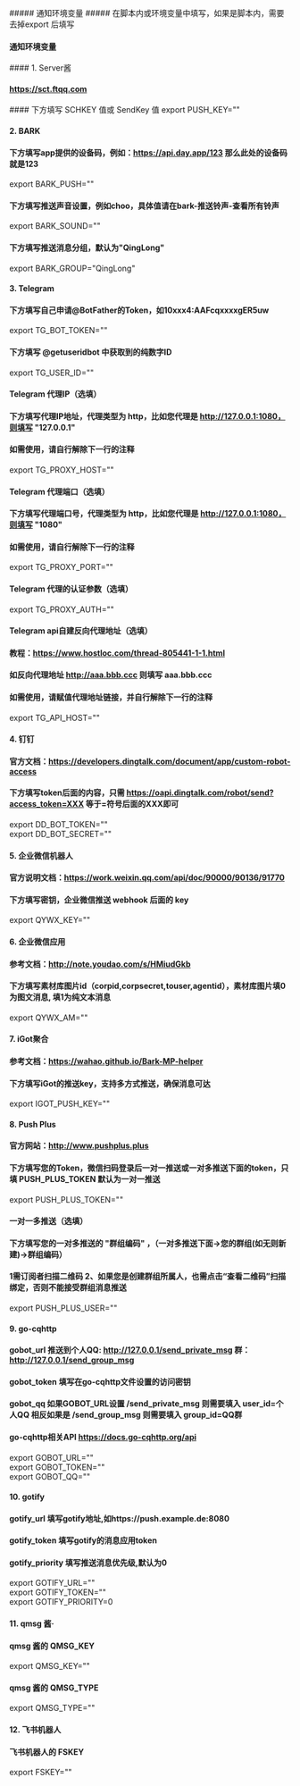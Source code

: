 \##### 通知环境变量
\##### 在脚本内或环境变量中填写，如果是脚本内，需要去掉export 后填写   


#### 通知环境变量
\#### 1. Server酱
#### https://sct.ftqq.com
\#### 下方填写 SCHKEY 值或 SendKey 值
export PUSH_KEY=""              


#### 2. BARK
#### 下方填写app提供的设备码，例如：https://api.day.app/123 那么此处的设备码就是123
export BARK_PUSH=""             
#### 下方填写推送声音设置，例如choo，具体值请在bark-推送铃声-查看所有铃声
export BARK_SOUND=""                
#### 下方填写推送消息分组，默认为"QingLong"
export BARK_GROUP="QingLong"                                                    


#### 3. Telegram 
#### 下方填写自己申请@BotFather的Token，如10xxx4:AAFcqxxxxgER5uw
export TG_BOT_TOKEN=""                                                 
#### 下方填写 @getuseridbot 中获取到的纯数字ID
export TG_USER_ID=""                                            
#### Telegram 代理IP（选填）
#### 下方填写代理IP地址，代理类型为 http，比如您代理是 http://127.0.0.1:1080，则填写 "127.0.0.1"
#### 如需使用，请自行解除下一行的注释
export TG_PROXY_HOST=""                                                             
#### Telegram 代理端口（选填）
#### 下方填写代理端口号，代理类型为 http，比如您代理是 http://127.0.0.1:1080，则填写 "1080"
#### 如需使用，请自行解除下一行的注释
export TG_PROXY_PORT=""                                                 
#### Telegram 代理的认证参数（选填）
export TG_PROXY_AUTH=""                                                             
#### Telegram api自建反向代理地址（选填）
#### 教程：https://www.hostloc.com/thread-805441-1-1.html
#### 如反向代理地址 http://aaa.bbb.ccc 则填写 aaa.bbb.ccc
#### 如需使用，请赋值代理地址链接，并自行解除下一行的注释
export TG_API_HOST=""                                                           


#### 4. 钉钉 
#### 官方文档：https://developers.dingtalk.com/document/app/custom-robot-access
#### 下方填写token后面的内容，只需 https://oapi.dingtalk.com/robot/send?access_token=XXX 等于=符号后面的XXX即可
export DD_BOT_TOKEN=""                                                       
export DD_BOT_SECRET=""                                             


#### 5. 企业微信机器人
#### 官方说明文档：https://work.weixin.qq.com/api/doc/90000/90136/91770
#### 下方填写密钥，企业微信推送 webhook 后面的 key
export QYWX_KEY=""                                                                                                  


#### 6. 企业微信应用
#### 参考文档：http://note.youdao.com/s/HMiudGkb
#### 下方填写素材库图片id（corpid,corpsecret,touser,agentid），素材库图片填0为图文消息, 填1为纯文本消息
export QYWX_AM=""                                                                               


#### 7. iGot聚合
#### 参考文档：https://wahao.github.io/Bark-MP-helper
#### 下方填写iGot的推送key，支持多方式推送，确保消息可达
export IGOT_PUSH_KEY=""                                                         


#### 8. Push Plus
#### 官方网站：http://www.pushplus.plus
#### 下方填写您的Token，微信扫码登录后一对一推送或一对多推送下面的token，只填 PUSH_PLUS_TOKEN 默认为一对一推送
export PUSH_PLUS_TOKEN=""                                                                               
#### 一对一多推送（选填）
#### 下方填写您的一对多推送的 "群组编码" ，（一对多推送下面->您的群组(如无则新建)->群组编码）
####  1需订阅者扫描二维码 2、如果您是创建群组所属人，也需点击“查看二维码”扫描绑定，否则不能接受群组消息推送
export PUSH_PLUS_USER=""                                                                


#### 9. go-cqhttp
#### gobot_url 推送到个人QQ: http://127.0.0.1/send_private_msg  群：http://127.0.0.1/send_group_msg 
#### gobot_token 填写在go-cqhttp文件设置的访问密钥
#### gobot_qq 如果GOBOT_URL设置 /send_private_msg 则需要填入 user_id=个人QQ 相反如果是 /send_group_msg 则需要填入 group_id=QQ群 
#### go-cqhttp相关API https://docs.go-cqhttp.org/api
export GOBOT_URL=""                                     
export GOBOT_TOKEN=""                                                   
export GOBOT_QQ=""                                      


#### 10. gotify
#### gotify_url 填写gotify地址,如https://push.example.de:8080
#### gotify_token 填写gotify的消息应用token
#### gotify_priority 填写推送消息优先级,默认为0
export GOTIFY_URL=""                                                                 
export GOTIFY_TOKEN=""                                                                               
export GOTIFY_PRIORITY=0                                                                                   



#### 11. qmsg 酱·   
#### qmsg 酱的 QMSG_KEY                                                                                       
export QMSG_KEY=""                                                                       
#### qmsg 酱的 QMSG_TYPE                                                                                       
export QMSG_TYPE=""                                                                                                             


#### 12. 飞书机器人


#### 飞书机器人的 FSKEY                                                              
export FSKEY=""                                                                                                                                 


